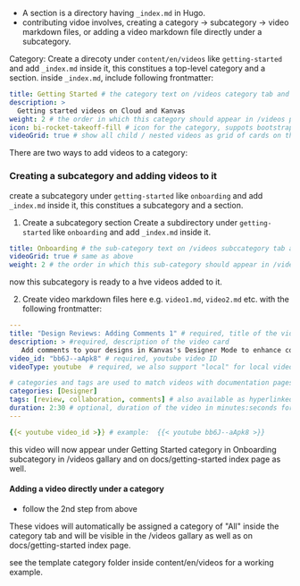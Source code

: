 
- A section is a directory having `_index.md` in Hugo.
- contributing vidoe involves, creating a category -> subcategory -> video markdown files, or adding a video markdown file directly under a subcategory.

Category: 
Create a direcoty under `content/en/videos` like `getting-started` and add `_index.md` inside it, this constitues a top-level category and a section.
inside `_index.md`, include following frontmatter: 

```yaml
title: Getting Started # the category text on /videos category tab and docs view in left sidebar
description: >
  Getting started videos on Cloud and Kanvas
weight: 2 # the order in which this category should appear in /videos page category tab and and docs view in left sidebar
icon: bi-rocket-takeoff-fill # icon for the category, suppots bootstrap icons, as well as local or remote assets
videoGrid: true # show all child / nested videos as grid of cards on this section's index page. for example here the videoGrid: true will show all videos inside getting-started/** as grid of video cards, ommiting of or setting it to false, presents a hyperlinked list of videos / sub-sections instead.
```

There are two ways to add videos to a category:

### Creating a subcategory and adding videos to it

create a subcategory under `getting-started` like `onboarding` and add `_index.md` inside it, this constitues a subcategory and a section.


1. Create a subcategory section
Create a subdirectory under `getting-started` like `onboarding` and add `_index.md` inside it.

```yaml
title: Onboarding # the sub-category text on /videos subccategory tab and docs view in left sidebar
videoGrid: true # same as above
weight: 2 # the order in which this sub-category should appear in /videos page subcategory tab and and docs view in left sidebar
```

now this subcategory is ready to a hve videos added to it. 

2. Create video markdown files here e.g. `video1.md`, `video2.md` etc. with the following frontmatter:

```yaml
---
title: "Design Reviews: Adding Comments 1" # required, title of the video card / list
description: > #required, description of the video card
   Add comments to your designs in Kanvas's Designer Mode to enhance collaboration and streamline design reviews. 
video_id: "bb6J--aApk8" # required, youtube video ID
videoType: youtube  # required, we also support "local" for local videos, but it's currenlty disabled.

# categories and tags are used to match videos with documentation pages, by scoring the relevance of the video to the documentation page.
categories: [Designer] 
tags: [review, collaboration, comments] # also available as hyperlinked tags in the video card as well as on individual video page
duration: 2:30 # optional, duration of the video in minutes:seconds format, "min" is automatically added to the end of the duration
---

{{< youtube video_id >}} # example:  {{< youtube bb6J--aApk8 >}}

```

this video will now appear under Getting Started category in Onboarding subcategory in /videos gallary and on docs/getting-started index page as well.

#### Adding a video directly under a category

- follow the 2nd step from above

These vidoes will automatically be assigned a category of "All" inside the category tab and will be visible in the /videos gallary as well as on docs/getting-started index page.


see the template category folder inside content/en/videos for a working example.
